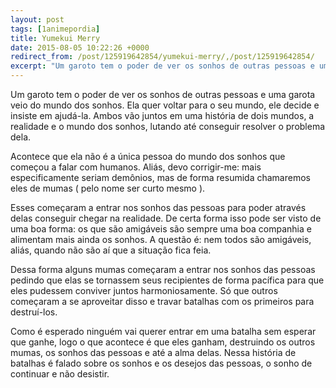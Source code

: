 ```yaml
---
layout: post
tags: [1animepordia]
title: Yumekui Merry
date: 2015-08-05 10:22:26 +0000
redirect_from: /post/125919642854/yumekui-merry/,/post/125919642854/
excerpt: "Um garoto tem o poder de ver os sonhos de outras pessoas e uma garota veio do mundo dos sonhos. Ela quer voltar para o seu mundo, ele decide e insiste em ajudá-la. Ambos vão juntos em uma história de dois mundos, a realidade e o mundo dos sonhos, lutando até conseguir resolver o problema dela."
---
```


Um garoto tem o poder de ver os sonhos de outras pessoas e uma garota
veio do mundo dos sonhos. Ela quer voltar para o seu mundo, ele decide e
insiste em ajudá-la. Ambos vão juntos em uma história de dois mundos, a
realidade e o mundo dos sonhos, lutando até conseguir resolver o
problema dela.

Acontece que ela não é a única pessoa do mundo dos sonhos que começou a
falar com humanos. Aliás, devo corrigir-me: mais especificamente seriam
demônios, mas de forma resumida chamaremos eles de mumas ( pelo nome ser
curto mesmo ).

Esses começaram a entrar nos sonhos das pessoas para poder através delas
conseguir chegar na realidade. De certa forma isso pode ser visto de uma
boa forma: os que são amigáveis são sempre uma boa companhia e alimentam
mais ainda os sonhos. A questão é: nem todos são amigáveis, aliás,
quando não são aí que a situação fica feia.

Dessa forma alguns mumas começaram a entrar nos sonhos das pessoas
pedindo que elas se tornassem seus recipientes de forma pacífica para
que eles pudessem conviver juntos harmoniosamente. Só que outros
começaram a se aproveitar disso e travar batalhas com os primeiros para
destruí-los.

Como é esperado ninguém vai querer entrar em uma batalha sem esperar que
ganhe, logo o que acontece é que eles ganham, destruindo os outros
mumas, os sonhos das pessoas e até a alma delas. Nessa história de
batalhas é falado sobre os sonhos e os desejos das pessoas, o sonho de
continuar e não desistir.


